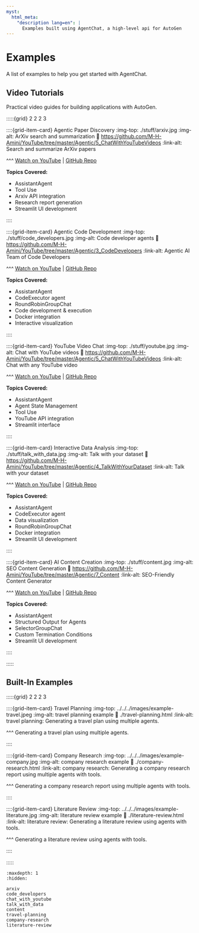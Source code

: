 ```yaml
---
myst:
  html_meta:
    "description lang=en": |
      Examples built using AgentChat, a high-level api for AutoGen
---
```


# Examples

A list of examples to help you get started with AgentChat.

## Video Tutorials

Practical video guides for building applications with AutoGen.

:::::{grid} 2 2 2 3

::::{grid-item-card} Agentic Paper Discovery
:img-top: ./stuff/arxiv.jpg
:img-alt: ArXiv search and summarization
:link: https://github.com/M-H-Amini/YouTube/tree/master/Agentic/5_ChatWithYouTubeVideos
:link-alt: Search and summarize ArXiv papers

^^^
[Watch on YouTube](https://youtu.be/rd1NFIgr9M0) | [GitHub Repo](https://github.com/M-H-Amini/YouTube/tree/master/Agentic/5_ChatWithYouTubeVideos)

**Topics Covered:**

- AssistantAgent
- Tool Use
- Arxiv API integration
- Research report generation
- Streamlit UI development

::::

::::{grid-item-card} Agentic Code Development
:img-top: ./stuff/code_developers.jpg
:img-alt: Code developer agents
:link: https://github.com/M-H-Amini/YouTube/tree/master/Agentic/3_CodeDevelopers
:link-alt: Agentic AI Team of Code Developers

^^^
[Watch on YouTube](https://www.youtube.com/watch?v=8INMwnI7pJg) | [GitHub Repo](https://github.com/M-H-Amini/YouTube/tree/master/Agentic/3_CodeDevelopers)

**Topics Covered:**

- AssistantAgent
- CodeExecutor agent
- RoundRobinGroupChat
- Code development & execution
- Docker integration
- Interactive visualization

::::

::::{grid-item-card} YouTube Video Chat
:img-top: ./stuff/youtube.jpg
:img-alt: Chat with YouTube videos
:link: https://github.com/M-H-Amini/YouTube/tree/master/Agentic/5_ChatWithYouTubeVideos
:link-alt: Chat with any YouTube video

^^^
[Watch on YouTube](https://youtu.be/ozd85AtvgiQ) | [GitHub Repo](https://github.com/M-H-Amini/YouTube/tree/master/Agentic/5_ChatWithYouTubeVideos)

**Topics Covered:**

- AssistantAgent
- Agent State Management
- Tool Use
- YouTube API integration
- Streamlit interface

::::

::::{grid-item-card} Interactive Data Analysis
:img-top: ./stuff/talk_with_data.jpg
:img-alt: Talk with your dataset
:link: https://github.com/M-H-Amini/YouTube/tree/master/Agentic/4_TalkWithYourDataset
:link-alt: Talk with your dataset

^^^
[Watch on YouTube](https://youtu.be/ss6lown4_ks) | [GitHub Repo](https://github.com/M-H-Amini/YouTube/tree/master/Agentic/4_TalkWithYourDataset)

**Topics Covered:**

- AssistantAgent
- CodeExecutor agent
- Data visualization
- RoundRobinGroupChat
- Docker integration
- Streamlit UI development

::::

::::{grid-item-card} AI Content Creation
:img-top: ./stuff/content.jpg
:img-alt: SEO Content Generation
:link: https://github.com/M-H-Amini/YouTube/tree/master/Agentic/7_Content
:link-alt: SEO-Friendly Content Generator

^^^
[Watch on YouTube](https://youtu.be/Cvrf9MGAAP4) | [GitHub Repo](https://github.com/M-H-Amini/YouTube/tree/master/Agentic/7_Content)

**Topics Covered:**

- AssistantAgent
- Structured Output for Agents
- SelectorGroupChat
- Custom Termination Conditions
- Streamlit UI development

::::

:::::

## Built-In Examples

:::::{grid} 2 2 2 3

::::{grid-item-card} Travel Planning
:img-top: ../../../images/example-travel.jpeg
:img-alt: travel planning example
:link: ./travel-planning.html
:link-alt: travel planning: Generating a travel plan using multiple agents.

^^^
Generating a travel plan using multiple agents.

::::

::::{grid-item-card} Company Research
:img-top: ../../../images/example-company.jpg
:img-alt: company research example
:link: ./company-research.html
:link-alt: company research: Generating a company research report using multiple agents with tools.

^^^
Generating a company research report using multiple agents with tools.

::::

::::{grid-item-card} Literature Review
:img-top: ../../../images/example-literature.jpg
:img-alt: literature review example
:link: ./literature-review.html
:link-alt: literature review: Generating a literature review using agents with tools.

^^^
Generating a literature review using agents with tools.

::::

:::::

```{toctree}
:maxdepth: 1
:hidden:

arxiv
code_developers
chat_with_youtube
talk_with_data
content
travel-planning
company-research
literature-review
```

